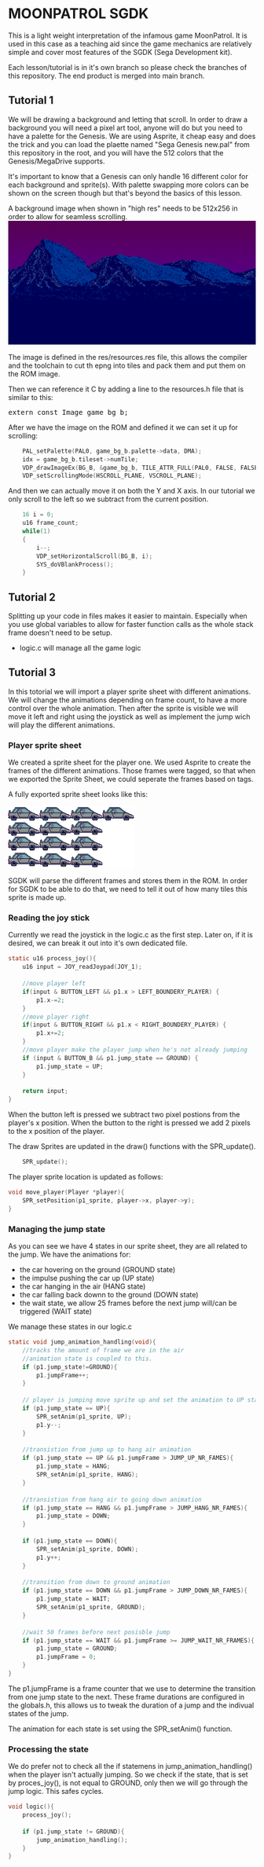 # MOONPATROL SGDK
This is a light weight interpretation of the infamous game MoonPatrol. It is used in this case as a teaching aid since the game mechanics are relatively simple and cover most features of the SGDK (Sega Development kit).
<p>
Each lesson/tutorial is in it's own branch so please check the branches of this repository. The end product is merged into main branch.

## Tutorial 1
We will be drawing a background and letting that scroll. In order to draw a background you will need a pixel art tool, anyone will do but you need to have a palette for the Genesis. We are using Asprite, it cheap easy and does the trick and you can load the plaette named "Sega Genesis new.pal" from this repository in the root, and you will have the 512 colors that the Genesis/MegaDrive supports.

It's important to know that a Genesis can only handle 16 different color for each background and sprite(s). With palette swapping more colors can be shown on the screen though but that's beyond the basics of this lesson.

A background image when shown in "high res" needs to be 512x256 in order to allow for seamless scrolling.
![The 512x256 nackground image](https://github.com/rdoetjes/moonpatrol/blob/main/res/bg_1_v2.png)

The image is defined in the res/resources.res file, this allows the compiler and the toolchain to cut th epng into tiles and pack them and put them on the ROM image.

Then we can reference it C by adding a line to the resources.h file that is similar to this:
<pre>
extern const Image game_bg_b;
</pre>

After we have the image on the ROM and defined it we can set it up for scrolling:
```C
    PAL_setPalette(PAL0, game_bg_b.palette->data, DMA);
    idx = game_bg_b.tileset->numTile;
    VDP_drawImageEx(BG_B, &game_bg_b, TILE_ATTR_FULL(PAL0, FALSE, FALSE, FALSE, idx), 0, -3, FALSE, TRUE);
    VDP_setScrollingMode(HSCROLL_PLANE, VSCROLL_PLANE);
```

And then we can actually move it on both the Y and X axis. In our tutorial we only scroll to the left so we subtract from the current position.
```C
    16 i = 0;
    u16 frame_count;
    while(1)
    {
        i--;
        VDP_setHorizontalScroll(BG_B, i);
        SYS_doVBlankProcess();
    }    
```

## Tutorial 2
Splitting up your code in files makes it easier to maintain. Especially when you use global variables to allow for faster function calls as the whole stack frame doesn't need to be setup.

* logic.c will manage all the game logic

## Tutorial 3
In this totorial we will import a player sprite sheet with different animations.
We will change the animations depending on frame count, to have a more control over the whole animation.
Then after the sprite is visible we will move it left and right using the joystick as well as implement the jump wich will play the different animations.

### Player sprite sheet
We created a sprite sheet for the player one. We used Asprite to create the frames of the different animations. Those frames were tagged, so that when we exported the Sprite Sheet, we could seperate the frames based on tags.

A fully exported sprite sheet looks like this:

![Player Sprite sheet](https://github.com/rdoetjes/moonpatrol/blob/main/res/car_step1_animated.png)

SGDK will parse the different frames and stores them in the ROM. In order for SGDK to be able to do that, we need to tell it out of how many tiles this sprite is made up.

### Reading the joy stick
Currently we read the joystick in the logic.c as the first step. Later on, if it is desired, we can break it out into it's own dedicated file.

```C
static u16 process_joy(){
    u16 input = JOY_readJoypad(JOY_1);
    
    //move player left
    if(input & BUTTON_LEFT && p1.x > LEFT_BOUNDERY_PLAYER) {
        p1.x-=2;              
    }
    //move player right
    if(input & BUTTON_RIGHT && p1.x < RIGHT_BOUNDERY_PLAYER) {
        p1.x+=2;        
    }
    //move player make the player jump when he's not already jumping
    if (input & BUTTON_B && p1.jump_state == GROUND) {
        p1.jump_state = UP;                
    }    

    return input;
}
```

When the button left is pressed we subtract two pixel postions from the player's x position. When the button to the right is pressed we add 2 pixels to the x position of the player. 

The draw Sprites are updated in the draw() functions with the SPR_update().
```C
    SPR_update();
```

The player sprite location is updated as follows:
```C
void move_player(Player *player){
    SPR_setPosition(p1_sprite, player->x, player->y);
}
```

### Managing the jump state
As you can see we have 4 states in our sprite sheet, they are all related to the jump. We have the animations for:
* the car hovering on the ground (GROUND state)
* the impulse pushing the car up (UP state)
* the car hanging in the air (HANG state)
* the car falling back downn to the ground (DOWN state)
* the wait state, we allow 25 frames before the next jump will/can be triggered (WAIT state)

We manage these states in our logic.c

```C
static void jump_animation_handling(void){
    //tracks the amount of frame we are in the air
    //animation state is coupled to this.
    if (p1.jump_state!=GROUND){
        p1.jumpFrame++;
    }

    // player is jumping move sprite up and set the animation to UP state
    if (p1.jump_state == UP){
        SPR_setAnim(p1_sprite, UP);
        p1.y--;
    }

    //transistion from jump up to hang air animation
    if (p1.jump_state == UP && p1.jumpFrame > JUMP_UP_NR_FAMES){        
        p1.jump_state = HANG;
        SPR_setAnim(p1_sprite, HANG);        
    }

    //transistion from hang air to going down animation
    if (p1.jump_state == HANG && p1.jumpFrame > JUMP_HANG_NR_FAMES){
        p1.jump_state = DOWN;                
    }

    if (p1.jump_state == DOWN){
        SPR_setAnim(p1_sprite, DOWN);        
        p1.y++;
    }

    //transition from down to ground animation
    if (p1.jump_state == DOWN && p1.jumpFrame > JUMP_DOWN_NR_FAMES){
        p1.jump_state = WAIT;      
        SPR_setAnim(p1_sprite, GROUND);        
    }

    //wait 50 frames before next posisble jump
    if (p1.jump_state == WAIT && p1.jumpFrame >= JUMP_WAIT_NR_FRAMES){
        p1.jump_state = GROUND;
        p1.jumpFrame = 0;  
    }
}
```

The p1.jumpFrame is a frame counter that we use to determine the transition from one jump state to the next.
These frame durations are configured in the globals.h, this allows us to tweak the duration of a jump and the indivual states of the jump.

The animation for each state is set using the SPR_setAnim() function.

### Processing the state
We do prefer not to check all the if statemens in jump_animation_handling() when the player isn't actually jumping. So we check if the state, that is set by proces_joy(), is not equal to GROUND, only then we will go through the jump logic. This safes cycles.

```c
void logic(){
    process_joy();
    
    if (p1.jump_state != GROUND){
        jump_animation_handling();
    }     
}
```
